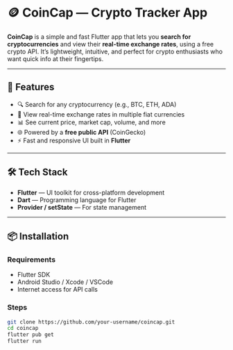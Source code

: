 # 🪙 CoinCap — Crypto Tracker App

**CoinCap** is a simple and fast Flutter app that lets you **search for cryptocurrencies** and view their **real-time exchange rates**, using a free crypto API. It’s lightweight, intuitive, and perfect for crypto enthusiasts who want quick info at their fingertips.

---

## 📲 Features

- 🔍 Search for any cryptocurrency (e.g., BTC, ETH, ADA)
- 💱 View real-time exchange rates in multiple fiat currencies
- 📊 See current price, market cap, volume, and more
- 🌐 Powered by a **free public API** (CoinGecko)
- ⚡ Fast and responsive UI built in **Flutter**

---

## 🛠️ Tech Stack

- **Flutter** — UI toolkit for cross-platform development
- **Dart** — Programming language for Flutter
- **Provider / setState** — For state management

---

## 📦 Installation

### Requirements
- Flutter SDK
- Android Studio / Xcode / VSCode
- Internet access for API calls

### Steps

```bash
git clone https://github.com/your-username/coincap.git
cd coincap
flutter pub get
flutter run
